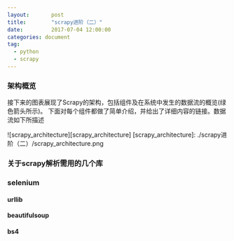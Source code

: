 ```yaml
---
layout:       post
title:        "scrapy进阶（二）"
date:         2017-07-04 12:00:00
categories: document
tag:
  - python
  - scrapy
---
```


### 架构概览
接下来的图表展现了Scrapy的架构，包括组件及在系统中发生的数据流的概览(绿色箭头所示)。 下面对每个组件都做了简单介绍，并给出了详细内容的链接。数据流如下所描述

![scrapy_architecture][scrapy_architecture]
[scrapy_architecture]: ./scrapy进阶（二）/scrapy_architecture.png

### 关于scrapy解析需用的几个库
### selenium
#### urllib
#### beautifulsoup
#### bs4
